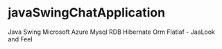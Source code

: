 # javaSwingChatApplication

Java Swing
Microsoft Azure Mysql RDB
Hibernate Orm
Flatlaf - JaaLook and Feel
